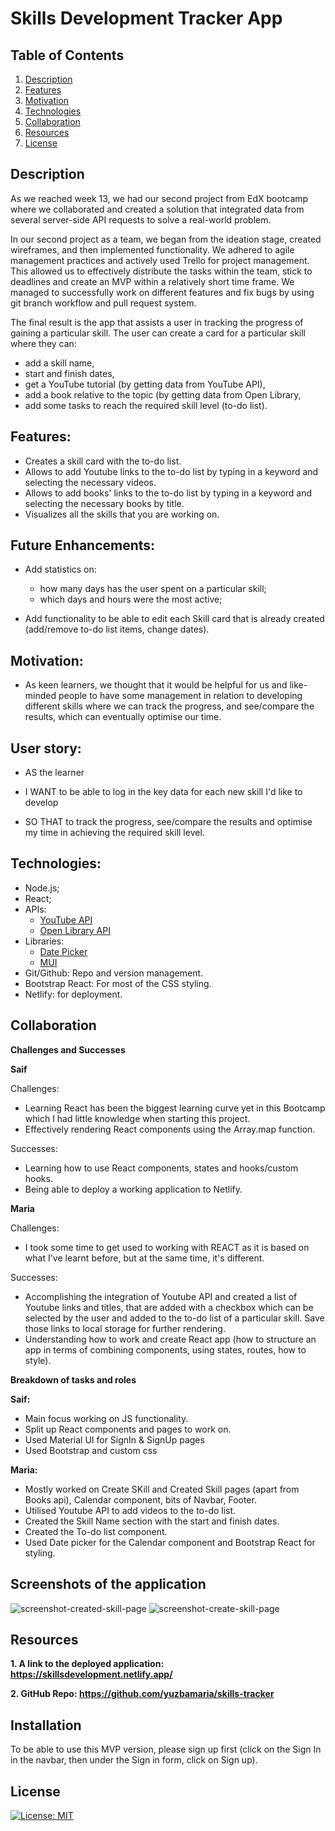 # Skills Development Tracker App 

## Table of Contents
1. [Description](#description)
2. [Features](#features)
3. [Motivation](#motivation)
4. [Technologies](#technologies)
5. [Collaboration](#collaboration )
5. [Resources](#resources)
7. [License](#license)

## Description


As we reached week 13, we had our second project from EdX bootcamp where we collaborated and created a solution that integrated data from several server-side API requests to solve a real-world problem.

In our second project as a team, we began from the ideation stage, created wireframes, and then implemented functionality. We adhered to agile management practices and actively used Trello for project management.
This allowed us to effectively distribute the tasks within the team, stick to deadlines and create an MVP within a relatively short time frame. We managed to successfully work on different features and fix bugs by using git branch workflow and pull request system.

The final result is the app that assists a user in tracking the progress of gaining a particular skill. The user can create a card for a particular skill where they can: 
- add a skill name,
- start and finish dates,
- get a YouTube tutorial (by getting data from YouTube API),
- add a book relative to the topic (by getting data from Open Library,
- add some tasks to reach the required skill level (to-do list).

## Features:
- Creates a skill card with the to-do list.
- Allows to add Youtube links to the to-do list by typing in a keyword and selecting the necessary videos.
- Allows to add books' links to the to-do list by typing in a keyword and selecting the necessary books by title.
- Visualizes all the skills that you are working on. 

## Future Enhancements:

- Add statistics on:
  - how many days has the user spent on a particular skill;
  - which days and hours were the most active;
    
- Add functionality to be able to edit each Skill card that is already created (add/remove to-do list items, change dates). 

## Motivation:
- As keen learners, we thought that it would be helpful for us and like-minded people to have some management in relation to developing different skills where we can track the progress, and see/compare the results, which can eventually optimise our time.

## User story:
- AS the learner 

- I WANT to be able to log in the key data for each new skill I'd like to develop

- SO THAT to track the progress, see/compare the results and optimise my time in achieving the required skill level.

## Technologies:

- Node.js;
- React;
- APIs:
  - [YouTube API](https://developers.google.com/youtube)
  - [Open Library API](https://openlibrary.org/)
- Libraries:
  - [Date Picker](https://reactdatepicker.com/)
  - [MUI](https://mui.com/)
- Git/Github: Repo and version management.
- Bootstrap React: For most of the CSS styling.
- Netlify: for deployment.


## Collaboration 

**Challenges and Successes**

**Saif**

Challenges:
- Learning React has been the biggest learning curve yet in this Bootcamp which I had little knowledge when starting this project.
- Effectively rendering React components using the Array.map function.

Successes:
- Learning how to use React components, states and hooks/custom hooks.
- Being able to deploy a working application to Netlify.

**Maria**

Challenges:
- I took some time to get used to working with REACT as it is based on what I've learnt before, but at the same time, it's different.  

Successes:
- Accomplishing the integration of Youtube API and created a list of Youtube links and titles, that are added with a checkbox which can be selected by the user and added to the to-do list of a particular skill. Save those links to local storage for further rendering. 
- Understanding how to work and create React app (how to structure an app in terms of combining components, using states, routes, how to style).

**Breakdown of tasks and roles**

**Saif:** 
- Main focus working on JS functionality.
- Split up React components and pages to work on.
- Used Material UI for SignIn & SignUp pages
- Used Bootstrap and custom css

**Maria:**
- Mostly worked on Create SKill and Created Skill pages (apart from Books api), Calendar component, bits of Navbar, Footer.
- Utilised Youtube API to add videos to the to-do list.
- Created the Skill Name section with the start and finish dates.
- Created the To-do list component.
- Used Date picker for the Calendar component and Bootstrap React for styling.

## Screenshots of the application
![screenshot-created-skill-page](public/assets/skill_tracker1.png)
![screenshot-create-skill-page](public/assets/skill_tracker2.png)

## Resources

**1. A link to the deployed application: https://skillsdevelopment.netlify.app/**

**2. GitHub Repo: https://github.com/yuzbamaria/skills-tracker**

## Installation 
To be able to use this MVP version, please sign up first (click on the Sign In in the navbar, then under the Sign in form, click on Sign up).

## License 
[![License: MIT](https://img.shields.io/badge/License-MIT-yellow.svg)](https://opensource.org/licenses/MIT)
